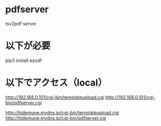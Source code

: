 # pdfserver
tsv2pdf server


# 以下が必要
pip3 install ezodf


# 以下でアクセス（local）

http://192.168.0.101/cgi-bin/templateupload.cgi
http://192.168.0.101/cgi-bin/pdfserver.cgi

http://hidemune.mydns.jp/cgi-bin/templateupload.cgi
http://hidemune.mydns.jp/cgi-bin/pdfserver.cgi
